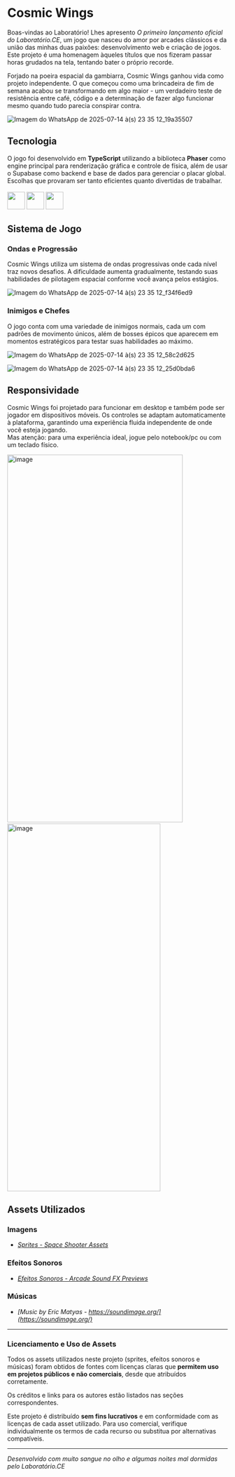 # Cosmic Wings

Boas-vindas ao Laboratório! Lhes apresento *O primeiro lançamento oficial do Laboratório.CE*, um jogo que nasceu do amor por arcades clássicos e da união das minhas duas paixões: desenvolvimento web e criação de jogos. Este projeto é uma homenagem àqueles títulos que nos fizeram passar horas grudados na tela, tentando bater o próprio recorde.

Forjado na poeira espacial da gambiarra, Cosmic Wings ganhou vida como projeto independente. O que começou como uma brincadeira de fim de semana acabou se transformando em algo maior - um verdadeiro teste de resistência entre café, código e a determinação de fazer algo funcionar mesmo quando tudo parecia conspirar contra.

![Imagem do WhatsApp de 2025-07-14 à(s) 23 35 12_19a35507](https://github.com/user-attachments/assets/d91745ee-f418-4bf1-834e-772874bce69e)

## Tecnologia

O jogo foi desenvolvido em **TypeScript** utilizando a biblioteca **Phaser** como engine principal para renderização gráfica e controle de física, além de usar o Supabase como backend e base de dados para gerenciar o placar global. Escolhas que provaram ser tanto eficientes quanto divertidas de trabalhar. <br> <br>
<img height="40" src="https://skillicons.dev/icons?i=ts">
<img height="40" src="https://skillicons.dev/icons?i=react">
<img height="40" src="https://skillicons.dev/icons?i=supabase">

## Sistema de Jogo

### Ondas e Progressão

Cosmic Wings utiliza um sistema de ondas progressivas onde cada nível traz novos desafios. A dificuldade aumenta gradualmente, testando suas habilidades de pilotagem espacial conforme você avança pelos estágios.

![Imagem do WhatsApp de 2025-07-14 à(s) 23 35 12_f34f6ed9](https://github.com/user-attachments/assets/9de2ef37-4727-4f27-bc7f-c9d29cfee793)

### Inimigos e Chefes

O jogo conta com uma variedade de inimigos normais, cada um com padrões de movimento únicos, além de bosses épicos que aparecem em momentos estratégicos para testar suas habilidades ao máximo.

![Imagem do WhatsApp de 2025-07-14 à(s) 23 35 12_58c2d625](https://github.com/user-attachments/assets/8476e691-b3ff-4f36-b722-f584cf1db012) <br>

![Imagem do WhatsApp de 2025-07-14 à(s) 23 35 12_25d0bda6](https://github.com/user-attachments/assets/605f3781-c584-441b-89ab-33a1fe33c44d)

## Responsividade

Cosmic Wings foi projetado para funcionar em desktop e também pode ser jogador em dispositivos móveis. Os controles se adaptam automaticamente à plataforma, garantindo uma experiência fluida independente de onde você esteja jogando. <br>
Mas atenção: para uma experiência ideal, jogue pelo notebook/pc ou com um teclado físico.

<img width="401" height="838" alt="image" src="https://github.com/user-attachments/assets/5d69f8e8-2541-47dd-b3b7-8b4429405c6d" /> &nbsp;&nbsp;&nbsp;
<img width="350" height="838" alt="image" src="https://github.com/user-attachments/assets/a0bffda4-ae98-4290-abbb-a6e67daa5479" />

## Assets Utilizados

### Imagens

- *[Sprites - Space Shooter Assets](https://ravenmore.itch.io/pixel-space-shooter-assets)*

### Efeitos Sonoros

- *[Efeitos Sonoros - Arcade Sound FX Previews](https://ci.itch.io/arcade-sound-effects-pack)*

### Músicas

- *[Music by Eric Matyas - https://soundimage.org/](https://soundimage.org/)*

---

### Licenciamento e Uso de Assets

Todos os assets utilizados neste projeto (sprites, efeitos sonoros e músicas) foram obtidos de fontes com licenças claras que **permitem uso em projetos públicos e não comerciais**, desde que atribuídos corretamente.

Os créditos e links para os autores estão listados nas seções correspondentes.

Este projeto é distribuído **sem fins lucrativos** e em conformidade com as licenças de cada asset utilizado. Para uso comercial, verifique individualmente os termos de cada recurso ou substitua por alternativas compatíveis.


---

*Desenvolvido com muito sangue no olho e algumas noites mal dormidas pelo Laboratório.CE*
